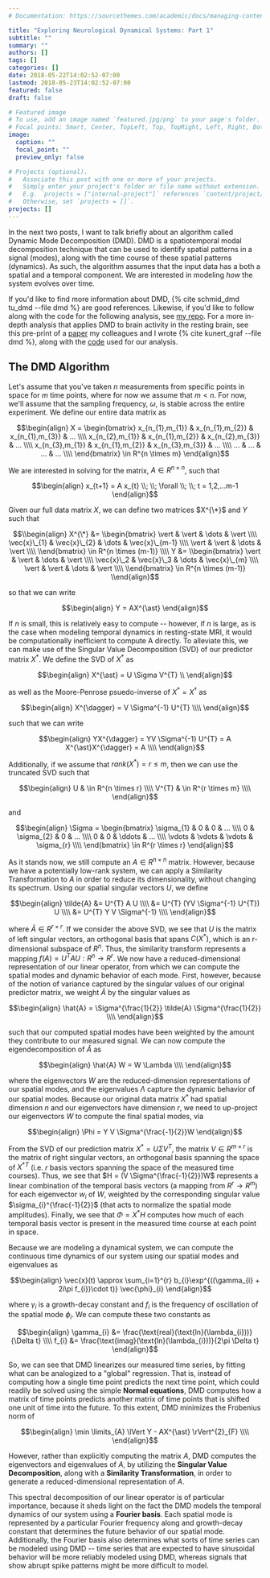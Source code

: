 ```yaml
---
# Documentation: https://sourcethemes.com/academic/docs/managing-content/

title: "Exploring Neurological Dynamical Systems: Part 1"
subtitle: ""
summary: ""
authors: []
tags: []
categories: []
date: 2018-05-22T14:02:52-07:00
lastmod: 2018-05-23T14:02:52-07:00
featured: false
draft: false

# Featured image
# To use, add an image named `featured.jpg/png` to your page's folder.
# Focal points: Smart, Center, TopLeft, Top, TopRight, Left, Right, BottomLeft, Bottom, BottomRight.
image:
  caption: ""
  focal_point: ""
  preview_only: false

# Projects (optional).
#   Associate this post with one or more of your projects.
#   Simply enter your project's folder or file name without extension.
#   E.g. `projects = ["internal-project"]` references `content/project/deep-learning/index.md`.
#   Otherwise, set `projects = []`.
projects: []
---
```



In the next two posts, I want to talk briefly about an algorithm called Dynamic Mode Decomposition (DMD).  DMD is a spatiotemporal modal decomposition technique that can be used to identify spatial patterns in a signal (modes), along with the time course of these spatial patterns (dynamics).  As such, the algorithm assumes that the input data has a both a spatial and a temporal component.  We are interested in modeling *how* the system evolves over time.  

If you'd like to find more information about DMD, {% cite schmid_dmd tu_dmd --file dmd %} are good references.  Likewise, if you'd like to follow along with the code for the following analysis, see [my repo](https://github.com/kristianeschenburg/dmd).  For a more in-depth analysis that applies DMD to brain activity in the resting brain, see this pre-print of a [paper](https://www.biorxiv.org/content/early/2018/06/08/343061) my colleagues and I wrote {% cite kunert_graf --file dmd %}, along with the [code](https://github.com/kunert/DMD_RSN) used for our analysis.

## The DMD Algorithm

Let's assume that you've taken $n$ measurements from specific points in space for $m$ time points, where for now we assume that $m\lt n$.  For now, we'll assume that the sampling frequency, $\omega$, is stable across the entire experiment.  We define our entire data matrix as

$$\begin{align}
X = \begin{bmatrix}
x_{n_{1},m_{1}} & x_{n_{1},m_{2}} & x_{n_{1},m_{3}} & ... \\\\
x_{n_{2},m_{1}} & x_{n_{1},m_{2}} & x_{n_{2},m_{3}} & ... \\\\
x_{n_{3},m_{1}} & x_{n_{1},m_{2}} & x_{n_{3},m_{3}} & ... \\\\
... & ... & ... & ... \\\\
\end{bmatrix}
\in R^{n \times m}
\end{align}$$

We are interested in solving for the matrix, $A \in R^{n \times n}$, such that

$$\begin{align}
x_{t+1} = A x_{t} \\; \\; \forall \\; \\; t = 1,2,...m-1
\end{align}$$

Given our full data matrix $X$, we can define two matrices $X^{\*}$ and $Y$ such that

$$\\begin{align}
X^{\*} &= \\begin{bmatrix}
\vert & \vert & \dots & \vert \\\\
\vec{x}\_{1} & \vec{x}\_{2}  & \dots & \vec{x}\_{m-1} \\\\
\vert & \vert & \dots & \vert \\\\
\\end{bmatrix} \in R^{n \times (m-1)} \\\\
Y &= \\begin{bmatrix}
\vert & \vert & \dots & \vert \\\\
\vec{x}\_2 & \vec{x}\_3  & \dots & \vec{x}\_{m}  \\\\
\vert & \vert & \dots & \vert \\\\
\\end{bmatrix} \in R^{n \times (m-1)}
\\end{align}$$

so that we can write

$$\begin{align}
Y = AX^{\ast}
\end{align}$$

If $n$ is small, this is relatively easy to compute -- however, if $n$ is large, as is the case when modeling temporal dynamics in resting-state MRI, it would be computationally inefficient to compute A directly.  To alleviate this, we can make use of the Singular Value Decomposition (SVD) of our predictor matrix $X^{\ast}$.  We define the SVD of $X^{\ast}$ as

$$\begin{align}
X^{\ast} = U \Sigma V^{T} \\
\end{align}$$

as well as the Moore-Penrose psuedo-inverse of $X^{\ast} = X^{\dagger}$ as

$$\begin{align}
X^{\dagger} = V \Sigma^{-1} U^{T} \\\\
\end{align}$$

such that we can write

$$\begin{align}
YX^{\dagger}  = YV \Sigma^{-1} U^{T} = A X^{\ast}X^{\dagger} = A \\\\
\end{align}$$

Additionally, if we assume that $rank(X^{\ast}) = r \leq m$, then we can use the truncated SVD such that

$$\begin{align}
U & \in R^{n \times r} \\\\
V^{T} & \in R^{r \times m} \\\\
\end{align}$$

and

$$\begin{align}
\Sigma = \begin{bmatrix}
\sigma_{1} & 0 & 0 & ... \\\\
0 & \sigma_{2} & 0 & ... \\\\
0 & 0 & \ddots & ... \\\\
\vdots & \vdots & \vdots & \sigma_{r} \\\\
\end{bmatrix} \in R^{r \times r}
\end{align}$$

As it stands now, we still compute an $A \in R^{n \times n}$ matrix.  However, because we have a potentially low-rank system, we can apply a Similarity Transformation to $A$ in order to reduce its dimensionality, without changing its spectrum.  Using our spatial singular vectors $U$, we define

$$\begin{align}
\tilde{A} &= U^{T} A U \\\\
&= U^{T} (YV \Sigma^{-1} U^{T}) U \\\\
&= U^{T} Y V \Sigma^{-1} \\\\
\end{align}$$

where $\tilde{A} \in R^{r \times r}$.  If we consider the above SVD, we see that $U$ is the matrix of left singular vectors, an orthogonal basis that spans $C(X^{\ast})$, which is an r-dimensional subspace of $R^{n}$.  Thus, the similarity transform represents a mapping $f(A) = U^{T} A U : R^{n} \rightarrow R^{r}$.  We now have a reduced-dimensional representation of our linear operator, from which we can compute the spatial modes and dynamic behavior of each mode.  First, however, because of the notion of variance captured by the singular values of our original predictor matrix, we weight $\tilde{A}$ by the singular values as

$$\begin{align}
\hat{A} = \Sigma^{\frac{1}{2}} \tilde{A} \Sigma^{\frac{1}{2}} \\\\
\end{align}$$

such that our computed spatial modes have been weighted by the amount they contribute to our measured signal.  We can now compute the eigendecomposition of $\hat{A}$ as

$$\begin{align}
\hat{A} W = W \Lambda \\\\
\end{align}$$

where the eigenvectors $W$ are the reduced-dimension representations of our spatial modes, and the eigenvalues $\Lambda$ capture the dynamic behavior of our spatial modes.  Because our original data matrix $X^{\ast}$ had spatial dimension $n$ and our eigenvectors have dimension $r$, we need to up-project our eigenvectors $W$ to compute the final spatial modes, via

$$\begin{align}
\Phi = Y V \Sigma^{\frac{-1}{2}}W
\end{align}$$

From the SVD of our prediction matrix $X^\ast=U \Sigma V^{T}$, the matrix $V \in R^{m \times r}$ is the matrix of right singular vectors, an orthogonal basis spanning the space of $X^{\ast T}$ (i.e. $r$ basis vectors spanning the space of the measured time courses).  Thus, we see that $H = (V \Sigma^{\frac{-1}{2}})W$ represents a linear combination of the temporal basis vectors (a mapping from $R^{r} \rightarrow R^{m}$) for each eigenvector $w_{i}$ of $W$, weighted by the corresponding singular value $\sigma_{i}^{\frac{-1}{2}}$ (that acts to normalize the spatial mode amplitudes).  Finally, we see that $\Phi = X^{\ast}H$ computes how much of each temporal basis vector is present in the measured time course at each point in space.

Because we are modeling a dynamical system, we can compute the continuous time dynamics of our system using our spatial modes and eigenvalues as

$$\begin{align}
\vec{x}(t) \approx \sum_{i=1}^{r} b_{i}\exp^{((\gamma_{i} + 2i\pi f_{i})\cdot t)} \vec{\phi}_{i}
\end{align}$$

where $\gamma_{i}$ is a growth-decay constant and $f_{i}$ is the frequency of oscillation of the spatial mode $\phi_{i}$.  We can compute these two constants as

$$\begin{align}
\gamma_{i} &= \frac{\text{real}(\text{ln}(\lambda_{i}))}{\Delta t} \\\\
f_{i} &= \frac{\text{imag}(\text{ln}(\lambda_{i}))}{2\pi \Delta t}
\end{align}$$

So, we can see that DMD linearizes our measured time series, by fitting what can be analogized to a "global" regression.  That is, instead of computing how a single time point predicts the next time point, which could readily be solved using the simple **Normal equations**, DMD computes how a matrix of time points predicts another matrix of time points that is shifted one unit of time into the future.  To this extent, DMD minimizes the Frobenius norm of

$$\begin{align}
\min \limits_{A} \lVert Y - AX^{\ast} \rVert^{2}_{F} \\\\
\end{align}$$

However, rather than explicitly computing the matrix $A$, DMD computes the eigenvectors and eigenvalues of $A$, by utilizing the **Singular Value Decomposition**, along with a **Similarity Transformation**, in order to generate a reduced-dimensional representation of $A$.

This spectral decomposition of our linear operator is of particular importance, because it sheds light on the fact the DMD models the temporal dynamics of our system using a **Fourier basis**.  Each spatial mode is represented by a particular Fourier frequency along and growth-decay constant that determines the future behavior of our spatial mode.  Additionally, the Fourier basis also determines what sorts of time series can be modeled using DMD -- time series that are expected to have sinusoidal behavior will be more reliably modeled using DMD, whereas signals that show abrupt spike patterns might be more difficult to model.
